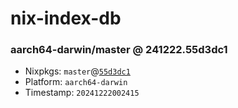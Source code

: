 # nix-index-db
### aarch64-darwin/master @ 241222.55d3dc1
- Nixpkgs: `master`@[`55d3dc1`](https://github.com/NixOS/nixpkgs/commit/55d3dc18887e5dd8c1c16a60b9e63e54fe62a21f)
- Platform: `aarch64-darwin`
- Timestamp: `20241222002415`
